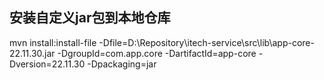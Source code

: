 ## 安装自定义jar包到本地仓库
mvn install:install-file -Dfile=D:\Repository\itech-service\src\lib\app-core-22.11.30.jar -DgroupId=com.app.core -DartifactId=app-core -Dversion=22.11.30 -Dpackaging=jar
